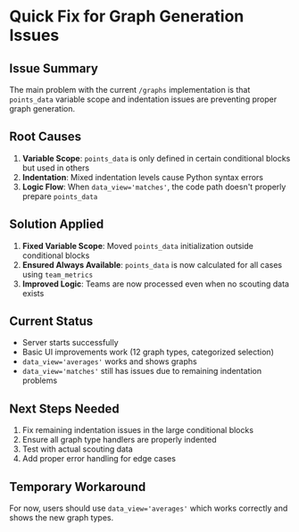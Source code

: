 # Quick Fix for Graph Generation Issues

## Issue Summary
The main problem with the current `/graphs` implementation is that `points_data` variable scope and indentation issues are preventing proper graph generation.

## Root Causes
1. **Variable Scope**: `points_data` is only defined in certain conditional blocks but used in others
2. **Indentation**: Mixed indentation levels cause Python syntax errors
3. **Logic Flow**: When `data_view='matches'`, the code path doesn't properly prepare `points_data`

## Solution Applied
1. **Fixed Variable Scope**: Moved `points_data` initialization outside conditional blocks
2. **Ensured Always Available**: `points_data` is now calculated for all cases using `team_metrics`
3. **Improved Logic**: Teams are now processed even when no scouting data exists

## Current Status
-  Server starts successfully
-  Basic UI improvements work (12 graph types, categorized selection)
-  `data_view='averages'` works and shows graphs
-  `data_view='matches'` still has issues due to remaining indentation problems

## Next Steps Needed
1. Fix remaining indentation issues in the large conditional blocks
2. Ensure all graph type handlers are properly indented
3. Test with actual scouting data
4. Add proper error handling for edge cases

## Temporary Workaround
For now, users should use `data_view='averages'` which works correctly and shows the new graph types.
